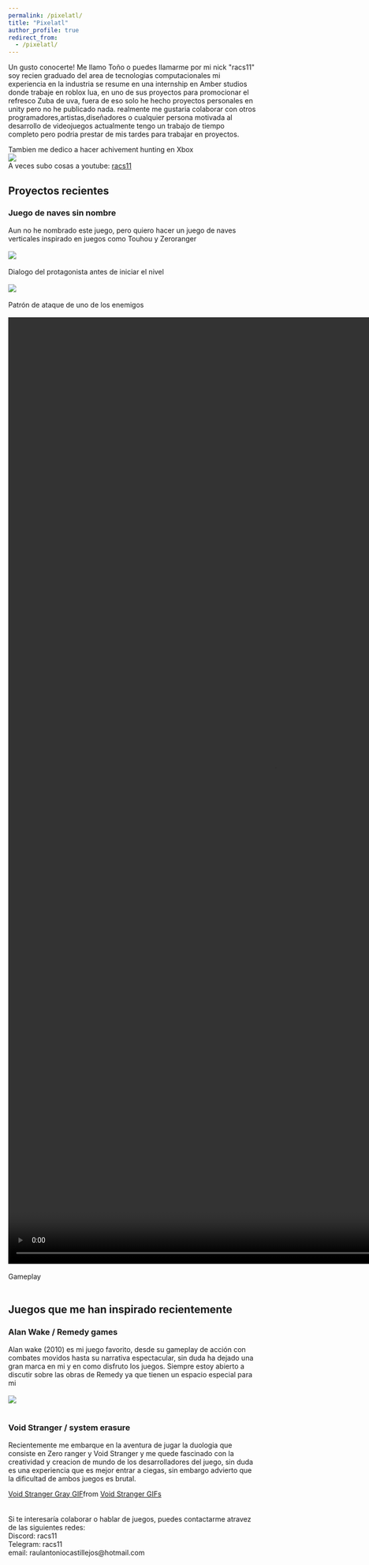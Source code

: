 ```yaml
---
permalink: /pixelatl/
title: "Pixelatl"
author_profile: true
redirect_from: 
  - /pixelatl/
---
```

Un gusto conocerte! Me llamo Toño o puedes llamarme por mi nick "racs11" soy recien graduado del area de tecnologias computacionales
mi experiencia en la industria se resume en una internship en Amber studios donde trabaje en roblox lua, en uno de sus proyectos para promocionar el refresco Zuba de uva, fuera de eso solo he hecho proyectos personales en unity pero no he publicado nada. 
realmente me gustaria colaborar con otros programadores,artistas,diseñadores o cualquier persona motivada al desarrollo de videojuegos
actualmente tengo un trabajo de tiempo completo pero podria prestar de mis tardes para trabajar en proyectos.

Tambien me dedico a hacer achivement hunting en Xbox
<br>
<a href="https://www.trueachievements.com/gamer/raultono+10"><img src="https://www.trueachievements.com/gamercards/raultono+10.png"/></a>
<br>
A veces subo cosas a youtube: 
<a href="https://www.youtube.com/@racs1167">racs11</a>
## Proyectos recientes
### Juego de naves sin nombre 
Aun no he nombrado este juego, pero quiero hacer un juego de naves verticales inspirado en juegos como Touhou y Zeroranger
<br>
<br>
<img src='/images/game1.png'>
<br>
<br>
Dialogo del protagonista antes de iniciar el nivel
<br>
<br>
<img src='/images/game2.png'>
<br>
<br>
Patrón de ataque de uno de los enemigos
<br>
<br>
<video width="1080" height="1920" autoplay>
  <source src="/images/Untitled.mp4" type="video/mp4">
Your browser does not support the video tag.
</video>
<br>
<br>
Gameplay
<br>
<br>
## Juegos que me han inspirado recientemente
### Alan Wake / Remedy games
Alan wake (2010) es mi juego favorito, desde su gameplay de acción con combates movidos hasta su narrativa espectacular, sin duda ha dejado una gran marca en mi y en como disfruto los juegos. Siempre estoy abierto a discutir sobre las obras de Remedy ya que tienen un espacio especial para mi
<br>
<br>
<img src='/images/AlanWake.jpg'>
<br>
<br>
### Void Stranger / system erasure
Recientemente me embarque en la aventura de jugar la duologia que consiste en Zero ranger y Void Stranger y me quede fascinado con la creatividad y creacion de mundo de los desarrolladores del juego, sin duda es una experiencia que es mejor entrar a ciegas, sin embargo advierto que la dificultad de ambos juegos es brutal.
<div class="tenor-gif-embed" data-postid="12700916161840167606" data-share-method="host" data-aspect-ratio="1.76596" data-width="100%"><a href="https://tenor.com/view/void-stranger-gray-voidstranger-zeroranger-void-gif-12700916161840167606">Void Stranger Gray GIF</a>from <a href="https://tenor.com/search/void+stranger-gifs">Void Stranger GIFs</a></div> <script type="text/javascript" async src="https://tenor.com/embed.js"></script>
<br>
<br>
Si te interesaría colaborar o hablar de juegos, puedes contactarme atravez de las siguientes redes:
<br>
Discord: racs11
<br>
Telegram: racs11 
<br>
email: raulantoniocastillejos@hotmail.com